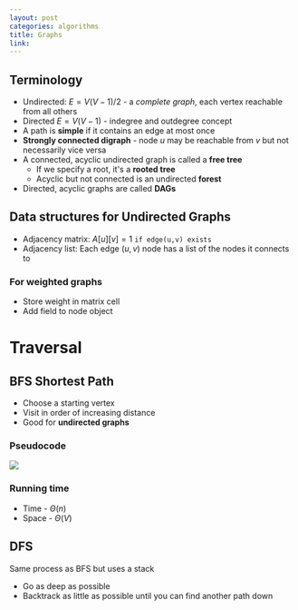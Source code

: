 ```yaml
---
layout: post
categories: algorithms
title: Graphs
link:
---
```


## Terminology

- Undirected: $E = V(V - 1) / 2$ - a _complete graph_, each vertex reachable from all others
- Directed $E = V(V-1)$ - indegree and outdegree concept
- A path is **simple** if it contains an edge at most once
- **Strongly connected digraph** - node $u$ may be reachable from $v$ but not necessarily vice versa
- A connected, acyclic undirected graph is called a **free tree**
  - If we specify a root, it's a **rooted tree**
  - Acyclic but not connected is an undirected **forest**
- Directed, acyclic graphs are called **DAGs**

## Data structures for Undirected Graphs

- Adjacency matrix: $A[u][v] = 1$ `if edge(u,v) exists`
- Adjacency list: Each edge $(u,v)$ node has a list of the nodes it connects to

### For weighted graphs

- Store weight in matrix cell
- Add field to node object

# Traversal

## BFS Shortest Path

- Choose a starting vertex
- Visit in order of increasing distance
- Good for **undirected graphs**

### Pseudocode

![](https://i.imgur.com/fpAI7Ew.png)

### Running time

- Time - $\Theta(n)$
- Space - $\Theta(V)$

## DFS

Same process as BFS but uses a stack

- Go as deep as possible
- Backtrack as little as possible until you can find another path down
